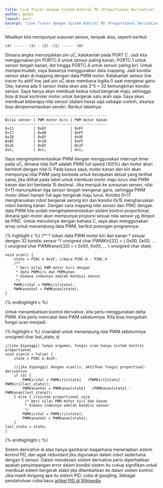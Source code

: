 ```yaml
---
title: Line Tracer dengan Sistem Kontrol PD (Proportional Derivative)
author: gedex
layout: post
excerpt: "Line Tracer dengan Sistem Kontrol PD (Proportional Derivative)"
---
```


Misalkan kita mempunyai susunan sensor, tampak atas, seperti berikut:

    (4) ------ (3) - (2) -(1) ------ (0)

Dimana angka menunjukkan pin uC, katakanlah pada PORT C. Jadi kita menggunakan pin PORTC.0 untuk sensor paling kanan,
PORTC.1 untuk sensor tengah kanan, dst hingga PORTC.4 untuk sensor paling kiri. Untuk mempermudah, saya biasanya menggunakan
data mapping. Jadi kondisi sensor akan di mapping dengan data PWM motor. Katakanlah sensor line tracer itu aktif low,
jadi pin uC akan membaca logika 0 saat mengenai garis. Oke, karena ada 5 sensor maka akan ada 2^5 = 32 kemungkinan kondisi sensor.
Saya hanya akan membuat kedua robot bergerak maju, sehingga bisa di buat kontroler motor untuk bergerak satu arah saja.
Saya akan membuat beberapa nilai sensor (dalam hexa) saja sebagai contoh, sisanya bisa diimpementasikan sendiri. Berikut tabelnya:

    -----------------------------------------------
    Nilai sensor | PWM motor kiri | PWM motor kanan
    -----------------------------------------------
    0×11         | 0xEF           | 0xFF
    0×17         | 0xA0           | 0xFF
    0x1D         | 0xEF           | 0x9F
    0x0F         | 0×20           | 0xFF
    0x1E         | 0xEF           | 0x2F
    dst…         | dst…           | dst…

Saya mengimplementasikan PWM dengan menggunakan interrupt timer pada uC, dimana nilai 0xff adalah PWM full speed (100%)
dan motor akan berhenti dengan nilai 0. Pada kasus saya, motor kanan dan kiri akan mempunyai nilai PWM yang berbeda untuk
kecepatan aktual yang terlihat sama, jika dilihat pada tabel untuk membuat motor maju lurus nilai PWM kanan dan kiri berbeda 15 desimal.
Jika merujuk ke sunsunan sensor, nilai 0×11 menunjukkan tiga sensor tengah mengenai garis, sehingga PWM motor diberi hampir full agar
bergerak maju lurus. Kondisi 0×17 mengharuskan robot bergerak serong kiri dan kondisi 0x1E mengharuskan robot banting kanan.
Dengan cara mapping nilai sensor dari PINC dengan data PWM kita sudah mengimplementasikan sistem kontrol proportional,
dimana gain motor akan mempunyai proporsi sesuai nilai sensor yg diinput ke PINC. Untuk menulisnya dengan bahasa C,
saya akan menggunakan array untuk menampung data PWM, berikut potongan programnya:

{% highlight c %}
    /**
     * isikan data PWM motor kiri dan kanan
     * sesuai dengan 32 kondisi sensor
     */
    unsigned char PWMKiri[32] = { 0x00, 0x00, ... }
    unsigned char PWMKanan[32] = { 0x00, 0x00, ... }
    unsigned char state;

    void scan() {
        state = PINC & 0x1F; //baca PINC.0 - PINC.4
        /**
         * beri nilai PWM motor kiri dengan
         * data PWMKiri dan PWMkanan
         * dimana indexnya adalah kondisi sensor
         */
        PWMKiriVal = PWMKiri[state];
        PWMKananVal = PWMKanan[state];
    }
{% endhighlight c %}

Untuk menambahkan kontrol derivative, kita perlu menggunakan delta PWM. Kita perlu mencatat data PWM sebelumnya.
Kita bisa mengubah fungsi scan menjadi:

{% highlight c %}
    //variabel untuk menampung nilai PWM sebelumnya
    unsigned char last_state, d;

    //jika dipanggil tanpa argumen, fungsi scan hanya sistem kontrol proportional
    void scan(d = false) {
        state = PINC & 0x1F;

        //jika dipanggil dengan scan(1), aktifkan fungsi proportioal-derivative
        if (d) {
            PWMKiriVal = PWMKiri[state]   (PWMKiri[state] - PWMKiri[last_state]);
            PWMKananVal = PWMKanan[state]   (PWMKanan[state] - PWMKanan[last_state]);
        } else { //sistem proportional saja
             /* beri nilai PWM motor kiri dan kanan
             * dimana indexnya adalah kondisi sensor
             */
            PWMKiriVal = PWMKiri[state];
            PWMKananVal = PWMKanan[state];
        }
    last_state = state;
    }
{% endhighlight c %}

Sistem derivative di atas hanya gambaran bagaimana menerapkan sistem kontrol PD, dan agak redundant jika digunakan dalam robot
sederhana dengan 5 sensor. Dalam mendesain sistem derivative perlu diperhatikan apakah penyimpangan error dalam kondisi sistem
itu cukup signifikan untuk membuat sistem bergerak stabil jika ditambahkan ke dalam sistem kontrol. Jika masih bingung apa itu sistem PID,
coba di googling. Sebagai pendahuluan coba baca [artikel PID di Wikipedia][1].

 [1]: http://en.wikipedia.org/wiki/PID_controller
